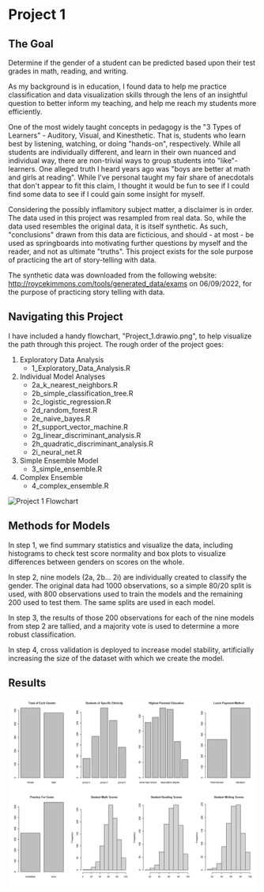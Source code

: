 # Project 1

## The Goal

Determine if the gender of a student can be predicted based upon their test grades in math, reading, and writing.

As my background is in education, I found data to help me practice classification and data visualization skills
through the lens of an insightful question to better inform my teaching, and help me reach my students more efficiently.

One of the most widely taught concepts in pedagogy is the "3 Types of Learners" - Auditory, Visual, and Kinesthetic. That is, students who learn best by listening, watching, or doing "hands-on", respectively. While all students are individually different, and learn in their own nuanced and individual way, there are non-trivial ways to group students into "like"-learners. One alleged truth I heard years ago was "boys are better at math and girls at reading". While I've personal taught my fair share of anecdotals that don't appear to fit this claim, I thought it would be fun to see if I could find some data to see if I could gain some insight for myself. 

Considering the possibly inflamitory subject matter, a disclaimer is in order. The data used in this project was resampled from real data. So, while the data used resembles the original data, it is itself synthetic. As such, "conclusions" drawn from this data are ficticious, and should - at most - be used as springboards into motivating further questions by myself and the reader, and not as ultimate "truths". This project exists for the sole purpose of practicing the art of story-telling with data.

The synthetic data was downloaded from the following website: http://roycekimmons.com/tools/generated_data/exams on 06/09/2022, for the purpose of practicing story telling with data.

## Navigating this Project

I have included a handy flowchart, "Project_1.drawio.png", to help visualize the path through this project. The rough order of the project goes:

1. Exploratory Data Analysis
	* 1_Exploratory_Data_Analysis.R
2. Individual Model Analyses
	* 2a_k_nearest_neighbors.R
	* 2b_simple_classification_tree.R
	* 2c_logistic_regression.R
	* 2d_random_forest.R
	* 2e_naive_bayes.R
	* 2f_support_vector_machine.R
	* 2g_linear_discriminant_analysis.R
	* 2h_quadratic_discriminant_analysis.R
	* 2i_neural_net.R
3. Simple Ensemble Model
	* 3_simple_ensemble.R
4. Complex Ensemble
	* 4_complex_ensemble.R

![Project 1 Flowchart](https://github.com/bstevens00/Data-Science-Portfolio/blob/main/Project1-ClassifyGenderbyTestGrade-Synthetic/Project_1.drawio.png "Project 1 Flowchart")

## Methods for Models

In step 1, we find summary statistics and visualize the data, including histograms to check test score normality and box plots to visualize differences between genders on scores on the whole.

In step 2, nine models (2a, 2b... 2i) are individually created to classify the gender. The original data had 1000 observations, so a simple 80/20 split is used, with 800 observations used to train the models and the remaining 200 used to test them. The same splits are used in each model.

In step 3, the results of those 200 observations for each of the nine models from step 2 are tallied, and a majority vote is used to determine a more robust classification.

In step 4, cross validation is deployed to increase model stability, artificially increasing the size of the dataset with which we create the model.

## Results

![Univariate Visualizations](https://github.com/bstevens00/Data-Science-Portfolio/blob/main/Project%201%20-%20Classify%20Gender%20by%20Test%20Grade%20-%20Synthetic/images/1_univariate_visualizations.png "Univariate Visualizations")

